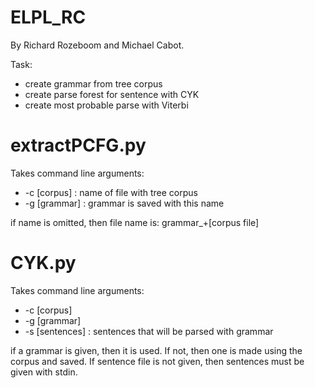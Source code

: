 ELPL_RC
=======
By Richard Rozeboom and Michael Cabot.

Task:
- create grammar from tree corpus
- create parse forest for sentence with CYK
- create most probable parse with Viterbi

extractPCFG.py
=======

Takes command line arguments:
- -c [corpus]    : name of file with tree corpus
- -g [grammar]   : grammar is saved with this name

if name is omitted, then file name is: grammar_+[corpus file]

CYK.py
=======
Takes command line arguments:
- -c [corpus]
- -g [grammar]
- -s [sentences]  : sentences that will be parsed with grammar

if a grammar is given, then it is used. If not, then one
is made using the corpus and saved. If sentence file is not 
given, then sentences must be given with stdin.